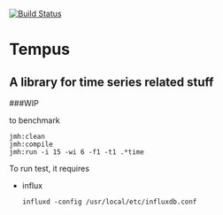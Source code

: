 [![Build Status](https://travis-ci.org/kailuowang/tempus.svg?branch=master)](https://travis-ci.org/kailuowang/tempus)

# Tempus
## A library for time series related stuff

###WIP

to benchmark

```
jmh:clean
jmh:compile
jmh:run -i 15 -wi 6 -f1 -t1 .*time
```

To run test, it requires 

* influx
  ```
  influxd -config /usr/local/etc/influxdb.conf
  ```
